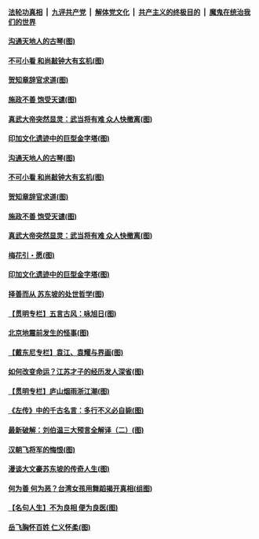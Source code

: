 

####  [法轮功真相](../../../../basic/blob/master/README.md?t=07211802) &nbsp;|&nbsp; [九评共产党](../../../../9ping.md/blob/master/README.md?t=07211802) &nbsp;|&nbsp; [解体党文化](../../../../jtdwh.md/blob/master/README.md?t=07211802)  &nbsp;|&nbsp; [共产主义的终极目的](../../../../gczydzjmd.md/blob/master/README.md?t=07211802) &nbsp;|&nbsp; [魔鬼在统治我们的世界](../../../../mgztzwmdsj.md/blob/master/README.md?t=07211802) 

#### [沟通天地人的古琴(图)](../pages/p7/940313.md?t=07211802) 

#### [不可小看 和尚敲钟大有玄机(图)](../pages/p7/940306.md?t=07211802) 

#### [贺知章辞官求道(图)](../pages/p7/940113.md?t=07211802) 

#### [施政不善 饱受天谴(图)](../pages/p7/940112.md?t=07211802) 

#### [真武大帝突然显灵：武当将有难 众人快撤离(图)](../pages/p7/940145.md?t=07211802) 

#### [印加文化遗迹中的巨型金字塔(图)](../pages/p7/940019.md?t=07211802) 

#### [沟通天地人的古琴(图)](../pages/p7/940313.md?t=07211802) 

#### [不可小看 和尚敲钟大有玄机(图)](../pages/p7/940306.md?t=07211802) 

#### [贺知章辞官求道(图)](../pages/p7/940113.md?t=07211802) 

#### [施政不善 饱受天谴(图)](../pages/p7/940112.md?t=07211802) 

#### [真武大帝突然显灵：武当将有难 众人快撤离(图)](../pages/p7/940145.md?t=07211802) 

#### [梅花引・愿(图)](../pages/p7/940216.md?t=07211802) 

#### [印加文化遗迹中的巨型金字塔(图)](../pages/p7/940019.md?t=07211802) 

#### [择善而从 苏东坡的处世哲学(图)](../pages/p7/939825.md?t=07211802) 

#### [【贯明专栏】五言古风：咏旭日(图)](../pages/p7/939500.md?t=07211802) 

#### [北京地震前发生的怪事(图)](../pages/p7/940022.md?t=07211802) 

#### [【戴东尼专栏】袁江、袁耀与界画(图)](../pages/p7/937878.md?t=07211802) 

#### [如何改变命运？江苏才子的经历发人深省(图)](../pages/p7/939897.md?t=07211802) 

#### [【贯明专栏】庐山烟雨浙江潮(图)](../pages/p7/936827.md?t=07211802) 

#### [《左传》中的千古名言：多行不义必自毙(图)](../pages/p7/939910.md?t=07211802) 

#### [最新破解：刘伯温三大预言全解译（二）(图)](../pages/p7/939583.md?t=07211802) 

#### [汉朝飞将军的悔恨(图)](../pages/p7/939586.md?t=07211802) 

#### [漫谈大文豪苏东坡的传奇人生(图)](../pages/p7/939821.md?t=07211802) 

#### [何为善 何为恶？台湾女孩用舞蹈揭开真相(组图)](../pages/p7/939469.md?t=07211802) 

#### [【名句人生】不为良相 便为良医(图)](../pages/p7/939701.md?t=07211802) 

#### [岳飞胸怀百姓 仁义怀柔(图)](../pages/p7/939584.md?t=07211802) 

